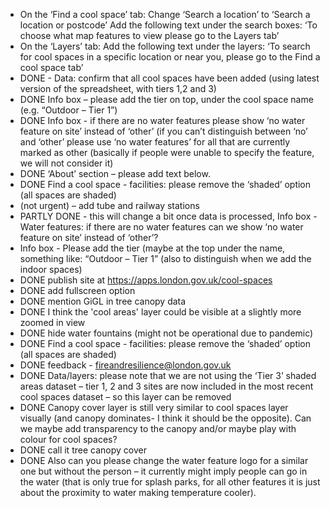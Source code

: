 - On the ‘Find a cool space’ tab:
  Change ‘Search a location’ to ‘Search a location or postcode’
  Add the following text under the search boxes: ‘To choose what map features to view please go to the Layers tab’
- On the ‘Layers’ tab:
  Add the following text under the layers: ‘To search for cool spaces in a specific location or near you, please go to the Find a cool space tab’
- DONE - Data: confirm that all cool spaces have been added (using latest version of the spreadsheet, with tiers 1,2 and 3)
- DONE Info box – please add the tier on top, under the cool space name (e.g. “Outdoor – Tier 1”)
- DONE Info box - if there are no water features please show ‘no water feature on site’ instead of ‘other’ (if you can’t distinguish between ‘no’ and ‘other’ please use ‘no water features’ for all that are currently marked as other (basically if people were unable to specify the feature, we will not consider it)
- DONE ‘About’ section – please add text below.
- DONE Find a cool space - facilities: please remove the ‘shaded’ option (all spaces are shaded)
- (not urgent) – add tube and railway stations
- PARTLY DONE - this will change a bit once data is processed, Info box - Water features: if there are no water features can we show ‘no water feature on site’ instead of ‘other’?
- Info box - Please add the tier (maybe at the top under the name, something like: “Outdoor – Tier 1” (also to distinguish when we add the indoor spaces)
- DONE publish site at https://apps.london.gov.uk/cool-spaces
- DONE add fullscreen option
- DONE mention GiGL in tree canopy data
- DONE I think the 'cool areas' layer could be visible at a slightly more zoomed in view
- DONE hide water fountains (might not be operational due to pandemic)
- DONE Find a cool space - facilities: please remove the ‘shaded’ option (all spaces are shaded)
- DONE feedback - fireandresilience@london.gov.uk
- DONE Data/layers: please note that we are not using the ‘Tier 3’ shaded areas dataset – tier 1, 2 and 3 sites are now included in the most recent cool spaces dataset – so this layer can be removed
- DONE Canopy cover layer is still very similar to cool spaces layer visually (and canopy dominates- I think it should be the opposite). Can we maybe add transparency to the canopy and/or maybe play with colour for cool spaces?
- DONE call it tree canopy cover
- DONE Also can you please change the water feature logo for a similar one but without the person – it currently might imply people can go in the water (that is only true for splash parks, for all other features it is just about the proximity to water making temperature cooler).
